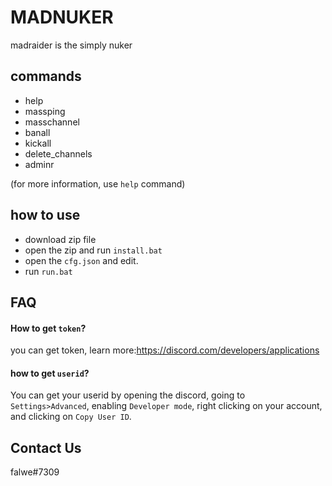 
# MADNUKER

madraider is the simply nuker

## commands
- help
- massping
- masschannel
- banall
- kickall 
- delete_channels
- adminr

(for more information, use `help` command)

## how to use

- download zip file
- open the zip and run `install.bat`
- open the `cfg.json` and edit.
- run `run.bat`

## FAQ

#### How to get `token`?

you can get token, learn more:https://discord.com/developers/applications

#### how to get `userid`?

You can get your userid by opening the discord, going to `Settings>Advanced`, enabling `Developer mode`, right clicking on your account, and clicking on `Copy User ID`.

## Contact Us

falwe#7309




